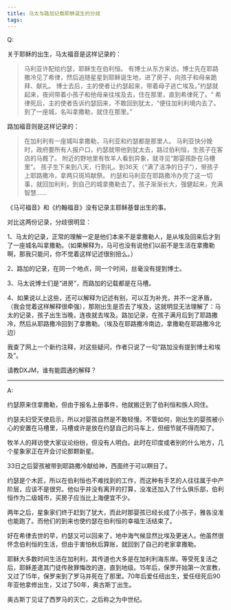 ```yaml
---
title: 马太与路加记载耶稣诞生的分歧
tags:
---
```


Q:

关于耶稣的出生，马太福音是这样记录的：

> 马利亚许配给约瑟，耶稣生在伯利恒。 有博士从东方来访。博士先在耶路撒冷见了希律，然后追随星星到耶稣诞生地，进了房子，向孩子和母亲跪拜、献礼。 博士去后，主的使者让约瑟起来，带着母子逃亡埃及。”约瑟就起来，夜间带着小孩子和他母亲往埃及去，住在那里，直到希律死了。“ 希律死后，主的使者告诉约瑟回来，不敢回到犹太，“便往加利利境内去了。到了一座城，名叫拿撒勒，就住在那里。”

路加福音则是这样记录的：

> 在加利利有一座城叫拿撒勒，马利亚和约瑟都是那里人。 马利亚快分娩时，政府要所有人报户口，约瑟就带他到犹太去，路过伯利恒，生孩子在客店的马厩了。 附近的野地里有牧羊人看到异象，就寻见“那婴孩卧在马槽里”。 孩子生下来到八天，行割礼。到36天（“满了洁净的日子”），带孩子上耶路撒冷，拿两只斑鸠献祭。 约瑟和马利亚在耶路撒冷办完了这一切事，就回加利利，到自己的城拿撒勒去了。孩子渐渐长大，强健起来，充满智慧……

《马可福音》和《约翰福音》没有记录主耶稣基督出生的事。

对比这两份记录，分歧很明显：

1、马太的记录，正常的理解一定是他们本来不是拿撒勒人，是从埃及回来后才到了一座城名叫拿撒勒。（如果解释为，马可也没有说他们以前不是生活在拿撒勒啊，那我只能问，你不觉着这样记述很别扭么。）

2、路加的记录，在同一个地点，同一个时间，丝毫没有提到博士。

3、马太说博士们是“进房”，而路加的记载都是在马槽。

4、如果说以上这些，还可以解释为记述有别，可以互为补充，并不一定矛盾，（我会觉着这样解释很牵强），那刚出生是否去了埃及，这就明显无法理解了：马太的记录，孩子出生当晚，连夜就去埃及。路加记录，在孩子满月后到了耶路撒冷，然后从耶路撒冷回到了拿撒勒。（埃及在耶路撒冷南边，拿撒勒在耶路撒冷北边）

我查了网上一个新约注释，对这些疑问，作者只说了一句“路加没有提到博士和埃及”。

请教DXJM，谁有能圆通的解释？

_______________________________________

A:

约瑟原来住拿撒勒，但由于报名上册事件，他就搬迁到了伯利恒和族人同住。

约瑟夫妇受天使启示，所以对婴孩自然是不敢轻慢。不管如何，刚出生的婴孩被小心的安置在马槽里，马槽或许是放在约瑟自己的马车上，但细节就不得而知了。

牧羊人的拜访使大家议论纷纷，但没有人明白。此时在印度或者别的什么地方，几个星象家正在开会讨论那颗新星。

33日之后婴孩被带到耶路撒冷献给神，西面终于可以瞑目了。

约瑟是个木匠，所以在伯利恒也不难找到的工作，而这种有手艺的人往往属于中产阶层，应该不是很穷。他似乎并没有离开的打算，没准还加入了什么俱乐部，伯利恒作为二级城市，买房子应当比上海便宜不少。

两年之后，星象家们终于赶到了犹大，而此时那婴孩已经长成了小孩子，雅各没准也能跑了。而他们的到来也使约瑟在伯利恒的幸福生活结束了。

好在希律去世的早，约瑟又可以回来了，地中海气候显然比埃及更迷人。他虽然很怀念伯利恒的生活，但由于害怕秋后算账，就回到了自己的老家拿撒勒。

耶稣大多数时间生活在加利利，其传道也大多是在加利利海东岸。等受死复活之后，耶稣差遣其门徒传赦罪悔改的道，直到地级。15年后，保罗开始第一次宣教，又过了15年，保罗来到了罗马并死在了那里。70年后爱任纽出生，爱任纽死后90年亚他拿修出生，又过了50年，奥古斯丁出生。

奥古斯丁见证了西罗马的灭亡，之后称之为中世纪。
